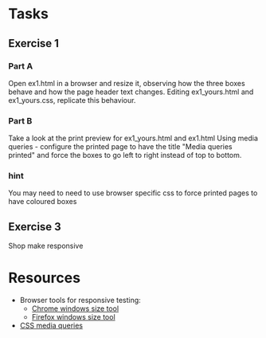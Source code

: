 # Tasks
## Exercise 1

### Part A
Open ex1.html in a browser and resize it, observing how the three boxes behave and how the page header text changes.
Editing ex1_yours.html and ex1_yours.css, replicate this behaviour.


### Part B
Take a look at the print preview for ex1_yours.html and ex1.html
Using media queries - configure the printed page to have the title "Media queries printed" and force
the boxes to go left to right instead of top to bottom. 

### hint
You may need to need to use browser specific css to force printed pages to have coloured boxes

## Exercise 3
Shop make responsive

# Resources
* Browser tools for responsive testing:
  * [Chrome windows size tool](https://developers.google.com/web/tools/chrome-devtools/device-mode)
  * [Firefox windows size tool](https://developer.mozilla.org/en-US/docs/Tools/Responsive_Design_Mode)
* [CSS media queries](https://www.w3schools.com/cssref/css3_pr_mediaquery.asp)